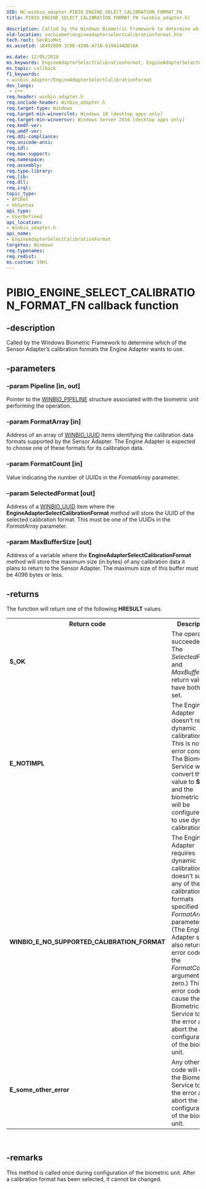 ```yaml
---
UID: NC:winbio_adapter.PIBIO_ENGINE_SELECT_CALIBRATION_FORMAT_FN
title: PIBIO_ENGINE_SELECT_CALIBRATION_FORMAT_FN (winbio_adapter.h)

description: Called by the Windows Biometric Framework to determine which of the Sensor Adapter’s calibration formats the Engine Adapter wants to use.
old-location: secbiomet\engineadapterselectcalibrationformat.htm
tech.root: SecBioMet
ms.assetid: 1B4920D9-3C8E-4206-A71B-619A14ADD10A

ms.date: 12/05/2018
ms.keywords: EngineAdapterSelectCalibrationFormat, EngineAdapterSelectCalibrationFormat callback function [Windows Biometric Framework API], PIBIO_ENGINE_SELECT_CALIBRATION_FORMAT_FN, PIBIO_ENGINE_SELECT_CALIBRATION_FORMAT_FN callback, secbiomet.engineadapterselectcalibrationformat, winbio_adapter/EngineAdapterSelectCalibrationFormat
ms.topic: callback
f1_keywords:
- winbio_adapter/EngineAdapterSelectCalibrationFormat
dev_langs:
 - c++
req.header: winbio_adapter.h
req.include-header: Winbio_adapter.h
req.target-type: Windows
req.target-min-winverclnt: Windows 10 [desktop apps only]
req.target-min-winversvr: Windows Server 2016 [desktop apps only]
req.kmdf-ver: 
req.umdf-ver: 
req.ddi-compliance: 
req.unicode-ansi: 
req.idl: 
req.max-support: 
req.namespace: 
req.assembly: 
req.type-library: 
req.lib: 
req.dll: 
req.irql: 
topic_type:
- APIRef
- kbSyntax
api_type:
- UserDefined
api_location:
- Winbio_adapter.h
api_name:
- EngineAdapterSelectCalibrationFormat
targetos: Windows
req.typenames: 
req.redist: 
ms.custom: 19H1
---
```


# PIBIO_ENGINE_SELECT_CALIBRATION_FORMAT_FN callback function


## -description


Called by the Windows Biometric Framework to determine which of the Sensor Adapter’s calibration formats the Engine Adapter wants to use.


## -parameters




### -param Pipeline [in, out]

Pointer to the <a href="https://docs.microsoft.com/windows/desktop/api/winbio_adapter/ns-winbio_adapter-winbio_pipeline">WINBIO_PIPELINE</a> structure associated with the biometric unit performing the operation.


### -param FormatArray [in]

Address of an array of <a href="https://docs.microsoft.com/windows-hardware/drivers/ddi/content/winbio_ioctl/ns-winbio_ioctl-_winbio_capture_parameters">WINBIO_UUID</a> items identifying the calibration data formats supported by the Sensor Adapter. The Engine Adapter is expected to choose one of these formats for its calibration data.


### -param FormatCount [in]

Value indicating the number of UUIDs in the <i>FormatArray</i> parameter.


### -param SelectedFormat [out]

Address of a <a href="https://docs.microsoft.com/windows-hardware/drivers/ddi/content/winbio_ioctl/ns-winbio_ioctl-_winbio_capture_parameters">WINBIO_UUID</a> item where the <b>EngineAdapterSelectCalibrationFormat</b> method will store the UUID of the selected calibration format. This must be one of the UUIDs in the <i>FormatArray</i> parameter.


### -param MaxBufferSize [out]

Address of a variable where the <b>EngineAdapterSelectCalibrationFormat</b> method will store the maximum size (in bytes) of any calibration data it plans to return to the Sensor Adapter. The maximum size of this buffer must be 4096 bytes or less.


## -returns



The function will return one of the following <b>HRESULT</b> values. 

<table>
<tr>
<th>Return code</th>
<th>Description</th>
</tr>
<tr>
<td width="40%">
<dl>
<dt><b>S_OK </b></dt>
</dl>
</td>
<td width="60%">
The operation succeeded. The <i>SelectedFormat</i> and <i>MaxBufferSize</i> return values have both been set.

</td>
</tr>
<tr>
<td width="40%">
<dl>
<dt><b>E_NOTIMPL </b></dt>
</dl>
</td>
<td width="60%">
The Engine Adapter doesn’t require dynamic calibration. This is not an error condition. The Biometric Service will convert this value to <b>S_OK</b>, and the biometric unit will be configured not to use dynamic calibration.

</td>
</tr>
<tr>
<td width="40%">
<dl>
<dt><b>WINBIO_E_NO_SUPPORTED_CALIBRATION_FORMAT </b></dt>
</dl>
</td>
<td width="60%">
The Engine Adapter requires dynamic calibration, but doesn’t support any of the calibration formats specified in the <i>FormatArray</i> parameter. (The Engine Adapter should also return this error code if the <i>FormatCount</i> argument is zero.) This error code will cause the Biometric Service to log the error and abort the configuration of the biometric unit.

</td>
</tr>
<tr>
<td width="40%">
<dl>
<dt><b>E_some_other_error </b></dt>
</dl>
</td>
<td width="60%">
Any other error code will cause the Biometric Service to log the error and abort the configuration of the biometric unit.

</td>
</tr>
</table>
 




## -remarks



This method is called once during configuration of the biometric unit. After a calibration format has been selected, it cannot be changed.



